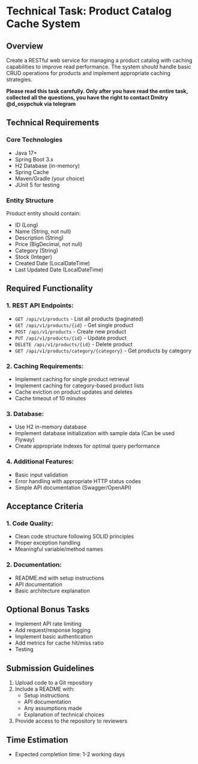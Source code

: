 # Technical Task: Product Catalog Cache System

## Overview
Create a RESTful web service for managing a product catalog with caching capabilities to improve read performance. The system should handle basic CRUD operations for products and implement appropriate caching strategies.

**Please read this task carefully. Only after you have read the entire task, collected all the questions, you have the right to contact Dmitry @d_osypchuk via telegram**

## Technical Requirements

### Core Technologies
- Java 17+
- Spring Boot 3.x
- H2 Database (in-memory)
- Spring Cache
- Maven/Gradle (your choice)
- JUnit 5 for testing

### Entity Structure
Product entity should contain:
- ID (Long)
- Name (String, not null)
- Description (String)
- Price (BigDecimal, not null)
- Category (String)
- Stock (Integer)
- Created Date (LocalDateTime)
- Last Updated Date (LocalDateTime)

## Required Functionality

### 1. REST API Endpoints:
- `GET /api/v1/products` - List all products (paginated)
- `GET /api/v1/products/{id}` - Get single product
- `POST /api/v1/products` - Create new product
- `PUT /api/v1/products/{id}` - Update product
- `DELETE /api/v1/products/{id}` - Delete product
- `GET /api/v1/products/category/{category}` - Get products by category

### 2. Caching Requirements:
- Implement caching for single product retrieval
- Implement caching for category-based product lists
- Cache eviction on product updates and deletes
- Cache timeout of 10 minutes

### 3. Database:
- Use H2 in-memory database
- Implement database initialization with sample data (Can be used Flyway)
- Create appropriate indexes for optimal query performance

### 4. Additional Features:
- Basic input validation
- Error handling with appropriate HTTP status codes
- Simple API documentation (Swagger/OpenAPI)

## Acceptance Criteria

### 1. Code Quality:
- Clean code structure following SOLID principles
- Proper exception handling
- Meaningful variable/method names

### 2. Documentation:
- README.md with setup instructions
- API documentation
- Basic architecture explanation

## Optional Bonus Tasks
- Implement API rate limiting
- Add request/response logging
- Implement basic authentication
- Add metrics for cache hit/miss ratio
- Testing

## Submission Guidelines
1. Upload code to a Git repository
2. Include a README with:
    - Setup instructions
    - API documentation
    - Any assumptions made
    - Explanation of technical choices
3. Provide access to the repository to reviewers

## Time Estimation
- Expected completion time: 1-2 working days